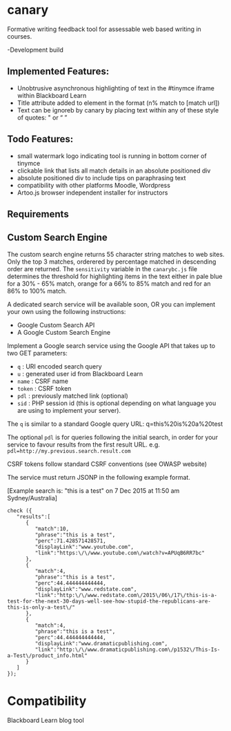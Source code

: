 # canary
Formative writing feedback tool for assessable web based writing in courses. 

-Development build


Implemented Features:
---------------------
* Unobtrusive asynchronous highlighting of text in the #tinymce iframe within Blackboard Learn
* Title attribute added to element in the format (n% match to [match url])
* Text can be ignoreb by canary by placing text within any of these style of quotes: " or “ ” 

Todo Features:
--------------
* small watermark logo indicating tool is running in bottom corner of tinymce
* clickable link that lists all match details in an absolute positioned div
* absolute positioned div to include tips on paraphrasing text
* compatibility with other platforms Moodle, Wordpress
* Artoo.js browser independent installer for instructors

Requirements
------------

Custom Search Engine
--------------------

The custom search engine returns 55 character string matches to web sites.  Only the top 3 matches, orderered by percentage matched in descending order are returned. The `sensitivity` variable in the `canarybc.js` file determines the threshold for highlighting items in the text either in pale blue for a 30% - 65% match, orange for a 66% to 85% match and red for an 86% to 100% match.

A dedicated search service will be available soon, OR you can implement your own using the following instructions:

* Google Custom Search API 
* A Google Custom Search Engine

Implement a Google search service using the Google API that takes up to two GET parameters:

* `q` : URI encoded search query
* `u` : generated user id from Blackboard Learn
* `name` : CSRF name
* `token` : CSRF token
* `pdl` : previously matched link (optional)
* `sid` : PHP session id (this is optional depending on what language you are using to implement your server).

The `q` is similar to a standard Google query URL:
q=this%20is%20a%20test

The optional `pdl` is for queries following the initial search, in order for your service to favour results from the first result URL.
e.g. `pdl=http://my.previous.search.result.com`

CSRF tokens follow standard CSRF conventions (see OWASP website)

The service must return JSONP in the following example format. 

[Example search is: "this is a test" on 7 Dec 2015 at 11:50 am Sydney/Australia]

```
check ({  
   "results":[  
      {  
         "match":10,
         "phrase":"this is a test",
         "perc":71.428571428571,
         "displayLink":"www.youtube.com",
         "link":"https:\/\/www.youtube.com\/watch?v=APUqB6RR7bc"
      },
      {  
         "match":4,
         "phrase":"this is a test",
         "perc":44.444444444444,
         "displayLink":"www.redstate.com",
         "link":"http:\/\/www.redstate.com\/2015\/06\/17\/this-is-a-test-for-the-next-30-days-well-see-how-stupid-the-republicans-are-this-is-only-a-test\/"
      },
      {  
         "match":4,
         "phrase":"this is a test",
         "perc":44.444444444444,
         "displayLink":"www.dramaticpublishing.com",
         "link":"http:\/\/www.dramaticpublishing.com\/p1532\/This-Is-a-Test\/product_info.html"
      }
   ]
});
```


Compatibility
============
Blackboard Learn blog tool
